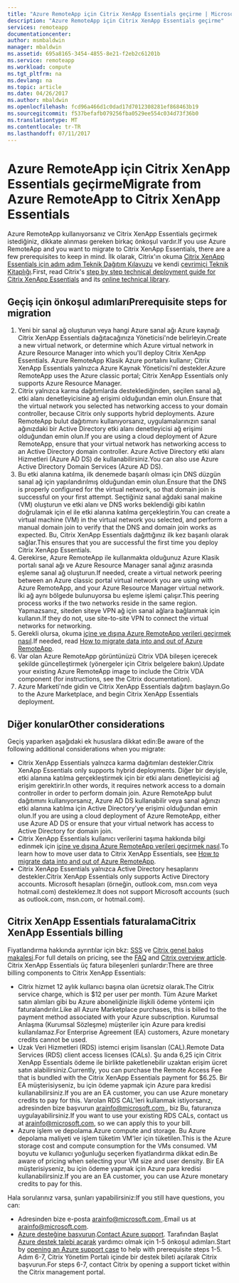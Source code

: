 ```yaml
---
title: "Azure RemoteApp için Citrix XenApp Essentials geçirme | Microsoft Docs"
description: "Azure RemoteApp için Citrix XenApp Essentials geçirme"
services: remoteapp
documentationcenter: 
author: msmbaldwin
manager: mbaldwin
ms.assetid: 695a8165-3454-4855-8e21-f2eb2c61201b
ms.service: remoteapp
ms.workload: compute
ms.tgt_pltfrm: na
ms.devlang: na
ms.topic: article
ms.date: 04/26/2017
ms.author: mbaldwin
ms.openlocfilehash: fcd96a466d1c0dad17d7012308281ef868463b19
ms.sourcegitcommit: f537befafb079256fba0529ee554c034d73f36b0
ms.translationtype: MT
ms.contentlocale: tr-TR
ms.lasthandoff: 07/11/2017
---
```

# <a name="migrate-from-azure-remoteapp-to-citrix-xenapp-essentials"></a><span data-ttu-id="a670b-103">Azure RemoteApp için Citrix XenApp Essentials geçirme</span><span class="sxs-lookup"><span data-stu-id="a670b-103">Migrate from Azure RemoteApp to Citrix XenApp Essentials</span></span>

<span data-ttu-id="a670b-104">Azure RemoteApp kullanıyorsanız ve Citrix XenApp Essentials geçirmek istediğiniz, dikkate alınması gereken birkaç önkoşul vardır.</span><span class="sxs-lookup"><span data-stu-id="a670b-104">If you use Azure RemoteApp and you want to migrate to Citrix XenApp Essentials, there are a few prerequisites to keep in mind.</span></span> <span data-ttu-id="a670b-105">İlk olarak, Citrix'ın okuma [Citrix XenApp Essentials için adım adım Teknik Dağıtım Kılavuzu](https://docs.citrix.com/content/dam/docs/en-us/citrix-cloud/downloads/xenapp-essentials-deployment-guide.pdf) ve kendi [çevrimiçi Teknik Kitaplığı](http://docs.citrix.com/en-us/citrix-cloud/xenapp-and-xendesktop-service/xenapp-essentials.html).</span><span class="sxs-lookup"><span data-stu-id="a670b-105">First, read Citrix's [step by step technical deployment guide for Citrix XenApp Essentials](https://docs.citrix.com/content/dam/docs/en-us/citrix-cloud/downloads/xenapp-essentials-deployment-guide.pdf) and its [online technical library](http://docs.citrix.com/en-us/citrix-cloud/xenapp-and-xendesktop-service/xenapp-essentials.html).</span></span> 

## <a name="prerequisite-steps-for-migration"></a><span data-ttu-id="a670b-106">Geçiş için önkoşul adımları</span><span class="sxs-lookup"><span data-stu-id="a670b-106">Prerequisite steps for migration</span></span>

1. <span data-ttu-id="a670b-107">Yeni bir sanal ağ oluşturun veya hangi Azure sanal ağı Azure kaynağı Citrix XenApp Essentials dağıtacağınıza Yöneticisi'nde belirleyin.</span><span class="sxs-lookup"><span data-stu-id="a670b-107">Create a new virtual network, or determine which Azure virtual network in Azure Resource Manager into which you'll deploy Citrix XenApp Essentials.</span></span> <span data-ttu-id="a670b-108">Azure RemoteApp Klasik Azure portalını kullanır; Citrix XenApp Essentials yalnızca Azure Kaynak Yöneticisi'ni destekler.</span><span class="sxs-lookup"><span data-stu-id="a670b-108">Azure RemoteApp uses the Azure classic portal; Citrix XenApp Essentials only supports Azure Resource Manager.</span></span>  
2. <span data-ttu-id="a670b-109">Citrix yalnızca karma dağıtımlarda desteklediğinden, seçilen sanal ağ, etki alanı denetleyicisine ağ erişimi olduğundan emin olun.</span><span class="sxs-lookup"><span data-stu-id="a670b-109">Ensure that the virtual network you selected has networking access to your domain controller, because Citrix only supports hybrid deployments.</span></span> <span data-ttu-id="a670b-110">Azure RemoteApp bulut dağıtımını kullanıyorsanız, uygulamalarınızın sanal ağınızdaki bir Active Directory etki alanı denetleyicisi ağ erişimi olduğundan emin olun.</span><span class="sxs-lookup"><span data-stu-id="a670b-110">If you are using a cloud deployment of Azure RemoteApp, ensure that your virtual network has networking access to an Active Directory domain controller.</span></span> <span data-ttu-id="a670b-111">Azure Active Directory etki alanı Hizmetleri (Azure AD DS) de kullanabilirsiniz.</span><span class="sxs-lookup"><span data-stu-id="a670b-111">You can also use Azure Active Directory Domain Services (Azure AD DS).</span></span> 
3. <span data-ttu-id="a670b-112">Bu etki alanına katılma, ilk denemede başarılı olması için DNS düzgün sanal ağ için yapılandırılmış olduğundan emin olun.</span><span class="sxs-lookup"><span data-stu-id="a670b-112">Ensure that the DNS is properly configured for the virtual network, so that domain join is successful on your first attempt.</span></span> <span data-ttu-id="a670b-113">Seçtiğiniz sanal ağdaki sanal makine (VM) oluşturun ve etki alanı ve DNS works beklendiği gibi katılın doğrulamak için el ile etki alanına katılma gerçekleştirin.</span><span class="sxs-lookup"><span data-stu-id="a670b-113">You can create a virtual machine (VM) in the virtual network you selected, and perform a manual domain join to verify that the DNS and domain join works as expected.</span></span> <span data-ttu-id="a670b-114">Bu, Citrix XenApp Essentials dağıttığınız ilk kez başarılı olarak sağlar.</span><span class="sxs-lookup"><span data-stu-id="a670b-114">This ensures that you are successful the first time you deploy Citrix XenApp Essentials.</span></span> 
4. <span data-ttu-id="a670b-115">Gerekirse, Azure RemoteApp ile kullanmakta olduğunuz Azure Klasik portalı sanal ağı ve Azure Resource Manager sanal ağınız arasında eşleme sanal ağ oluşturun.</span><span class="sxs-lookup"><span data-stu-id="a670b-115">If needed, create a virtual network peering between an Azure classic portal virtual network you are using with Azure RemoteApp, and your Azure Resource Manager virtual network.</span></span> <span data-ttu-id="a670b-116">İki ağ aynı bölgede bulunuyorsa bu eşleme işlemi çalışır.</span><span class="sxs-lookup"><span data-stu-id="a670b-116">This peering process works if the two networks reside in the same region.</span></span> <span data-ttu-id="a670b-117">Yapmazsanız, siteden siteye VPN ağ için sanal ağlara bağlanmak için kullanın.</span><span class="sxs-lookup"><span data-stu-id="a670b-117">If they do not, use site-to-site VPN to connect the virtual networks for networking.</span></span> 
5. <span data-ttu-id="a670b-118">Gerekli olursa, okuma [içine ve dışına Azure RemoteApp verileri geçirmek nasıl](remoteapp-migrate.md).</span><span class="sxs-lookup"><span data-stu-id="a670b-118">If needed, read [How to migrate data into and out of Azure RemoteApp](remoteapp-migrate.md).</span></span> 
6. <span data-ttu-id="a670b-119">Var olan Azure RemoteApp görüntünüzü Citrix VDA bileşen içerecek şekilde güncelleştirmek (yönergeler için Citrix belgelere bakın).</span><span class="sxs-lookup"><span data-stu-id="a670b-119">Update your existing Azure RemoteApp image to include the Citrix VDA component (for instructions, see the Citrix documentation).</span></span> 
7. <span data-ttu-id="a670b-120">Azure Marketi'nde gidin ve Citrix XenApp Essentials dağıtım başlayın.</span><span class="sxs-lookup"><span data-stu-id="a670b-120">Go to the Azure Marketplace, and begin Citrix XenApp Essentials deployment.</span></span>

## <a name="other-considerations"></a><span data-ttu-id="a670b-121">Diğer konular</span><span class="sxs-lookup"><span data-stu-id="a670b-121">Other considerations</span></span>

<span data-ttu-id="a670b-122">Geçiş yaparken aşağıdaki ek hususlara dikkat edin:</span><span class="sxs-lookup"><span data-stu-id="a670b-122">Be aware of the following additional considerations when you migrate:</span></span>
- <span data-ttu-id="a670b-123">Citrix XenApp Essentials yalnızca karma dağıtımları destekler.</span><span class="sxs-lookup"><span data-stu-id="a670b-123">Citrix XenApp Essentials only supports hybrid deployments.</span></span> <span data-ttu-id="a670b-124">Diğer bir deyişle, etki alanına katılma gerçekleştirmek için bir etki alanı denetleyicisi ağ erişim gerektirir.</span><span class="sxs-lookup"><span data-stu-id="a670b-124">In other words, it requires network access to a domain controller in order to perform domain join.</span></span> <span data-ttu-id="a670b-125">Azure RemoteApp bulut dağıtımını kullanıyorsanız, Azure AD DS kullanabilir veya sanal ağınızı etki alanına katılma için Active Directory'ye erişimi olduğundan emin olun.</span><span class="sxs-lookup"><span data-stu-id="a670b-125">If you are using a cloud deployment of Azure RemoteApp, either use Azure AD DS or ensure that your virtual network has access to Active Directory for domain join.</span></span> 
- <span data-ttu-id="a670b-126">Citrix XenApp Essentials kullanıcı verilerini taşıma hakkında bilgi edinmek için [içine ve dışına Azure RemoteApp verileri geçirmek nasıl](remoteapp-migrate.md).</span><span class="sxs-lookup"><span data-stu-id="a670b-126">To learn how to move user data to Citrix XenApp Essentials, see [How to migrate data into and out of Azure RemoteApp](remoteapp-migrate.md).</span></span> 
- <span data-ttu-id="a670b-127">Citrix XenApp Essentials yalnızca Active Directory hesaplarını destekler.</span><span class="sxs-lookup"><span data-stu-id="a670b-127">Citrix XenApp Essentials only supports Active Directory accounts.</span></span> <span data-ttu-id="a670b-128">Microsoft hesapları (örneğin, outlook.com, msn.com veya hotmail.com) desteklemez.</span><span class="sxs-lookup"><span data-stu-id="a670b-128">It does not support Microsoft accounts (such as outlook.com, msn.com, or hotmail.com).</span></span> 

## <a name="citrix-xenapp-essentials-billing"></a><span data-ttu-id="a670b-129">Citrix XenApp Essentials faturalama</span><span class="sxs-lookup"><span data-stu-id="a670b-129">Citrix XenApp Essentials billing</span></span>

<span data-ttu-id="a670b-130">Fiyatlandırma hakkında ayrıntılar için bkz: [SSS](https://www.citrix.com/global-partners/microsoft/resources/xenapp-essentials-faq.html#tab-30699) ve [Citrix genel bakış makalesi](https://www.citrix.com/global-partners/microsoft/remote-app.html).</span><span class="sxs-lookup"><span data-stu-id="a670b-130">For full details on pricing, see the [FAQ](https://www.citrix.com/global-partners/microsoft/resources/xenapp-essentials-faq.html#tab-30699) and [Citrix overview article](https://www.citrix.com/global-partners/microsoft/remote-app.html).</span></span> <span data-ttu-id="a670b-131">Citrix XenApp Essentials üç fatura bileşenleri şunlardır:</span><span class="sxs-lookup"><span data-stu-id="a670b-131">There are three billing components to Citrix XenApp Essentials:</span></span>

- <span data-ttu-id="a670b-132">Citrix hizmet 12 aylık kullanıcı başına olan ücretsiz olarak.</span><span class="sxs-lookup"><span data-stu-id="a670b-132">The Citrix service charge, which is $12 per user per month.</span></span> <span data-ttu-id="a670b-133">Tüm Azure Market satın alımları gibi bu Azure aboneliğinizle ilişkili ödeme yöntemi için faturalandırılır.</span><span class="sxs-lookup"><span data-stu-id="a670b-133">Like all Azure Marketplace purchases, this is billed to the payment method associated with your Azure subscription.</span></span> <span data-ttu-id="a670b-134">Kurumsal Anlaşma (Kurumsal Sözleşme) müşteriler için Azure para kredisi kullanılamaz.</span><span class="sxs-lookup"><span data-stu-id="a670b-134">For Enterprise Agreement (EA) customers, Azure monetary credits cannot be used.</span></span> 
- <span data-ttu-id="a670b-135">Uzak Veri Hizmetleri (RDS) istemci erişim lisansları (CAL).</span><span class="sxs-lookup"><span data-stu-id="a670b-135">Remote Data Services (RDS) client access licenses (CALs).</span></span> <span data-ttu-id="a670b-136">Şu anda 6,25 için Citrix XenApp Essentials ödeme ile birlikte paketlenebilir uzaktan erişim ücret satın alabilirsiniz.</span><span class="sxs-lookup"><span data-stu-id="a670b-136">Currently, you can purchase the Remote Access Fee that is bundled with the Citrix XenApp Essentials payment for $6.25.</span></span> <span data-ttu-id="a670b-137">Bir EA müşterisiyseniz, bu için ödeme yapmak için Azure para kredisi kullanabilirsiniz.</span><span class="sxs-lookup"><span data-stu-id="a670b-137">If you are an EA customer, you can use Azure monetary credits to pay for this.</span></span> <span data-ttu-id="a670b-138">Varolan RDS CAL'leri kullanmak istiyorsanız, adresinden bize başvurun [ arainfo@microsoft.com ](mailto:arainfo@microsoft.com), biz Bu, faturanıza uygulayabilirsiniz.</span><span class="sxs-lookup"><span data-stu-id="a670b-138">If you want to use your existing RDS CALs, contact us at [arainfo@microsoft.com](mailto:arainfo@microsoft.com), so we can apply this to your bill.</span></span> 
- <span data-ttu-id="a670b-139">Azure işlem ve depolama.</span><span class="sxs-lookup"><span data-stu-id="a670b-139">Azure compute and storage.</span></span> <span data-ttu-id="a670b-140">Bu Azure depolama maliyeti ve işlem tüketim VM'ler için tüketilen.</span><span class="sxs-lookup"><span data-stu-id="a670b-140">This is the Azure storage cost and compute consumption for the VMs consumed.</span></span> <span data-ttu-id="a670b-141">VM boyutu ve kullanıcı yoğunluğu seçerken fiyatlandırma dikkat edin.</span><span class="sxs-lookup"><span data-stu-id="a670b-141">Be aware of pricing when selecting your VM size and user density.</span></span> <span data-ttu-id="a670b-142">Bir EA müşterisiyseniz, bu için ödeme yapmak için Azure para kredisi kullanabilirsiniz.</span><span class="sxs-lookup"><span data-stu-id="a670b-142">If you are an EA customer, you can use Azure monetary credits to pay for this.</span></span>

<span data-ttu-id="a670b-143">Hala sorularınız varsa, şunları yapabilirsiniz:</span><span class="sxs-lookup"><span data-stu-id="a670b-143">If you still have questions, you can:</span></span>
- <span data-ttu-id="a670b-144">Adresinden bize e-posta [ arainfo@microsoft.com ](mailto:arainfo@microsoft.com).</span><span class="sxs-lookup"><span data-stu-id="a670b-144">Email us at [arainfo@microsoft.com](mailto:arainfo@microsoft.com).</span></span>
- <span data-ttu-id="a670b-145">[Azure desteğine başvurun](https://portal.azure.com/?#blade/Microsoft_Azure_Support/HelpAndSupportBlade).</span><span class="sxs-lookup"><span data-stu-id="a670b-145">[Contact Azure support](https://portal.azure.com/?#blade/Microsoft_Azure_Support/HelpAndSupportBlade).</span></span> <span data-ttu-id="a670b-146">Tarafından Başlat [Azure destek talebi açarak](https://portal.azure.com/?#blade/Microsoft_Azure_Support/HelpAndSupportBlade) yardımcı olmak için 1-5 önkoşul adımları.</span><span class="sxs-lookup"><span data-stu-id="a670b-146">Start by [opening an Azure support case](https://portal.azure.com/?#blade/Microsoft_Azure_Support/HelpAndSupportBlade) to help with prerequisite steps 1-5.</span></span> <span data-ttu-id="a670b-147">Adım 6-7, Citrix Yönetim Portalı içinde bir destek bileti açılarak Citrix başvurun.</span><span class="sxs-lookup"><span data-stu-id="a670b-147">For steps 6-7, contact Citrix by opening a support ticket within the Citrix management portal.</span></span> 

